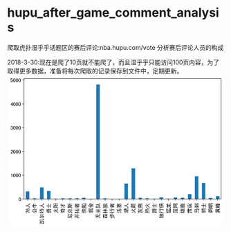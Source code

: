 # hupu_after_game_comment_analysis
爬取虎扑湿乎乎话题区的赛后评论:nba.hupu.com/vote
分析赛后评论人员的构成

2018-3-30:现在是爬了10页就不能爬了，而且湿乎乎只能访问100页内容，为了取得更多数据，准备将每次爬取的记录保存到文件中，定期更新。
![11](11.png)
